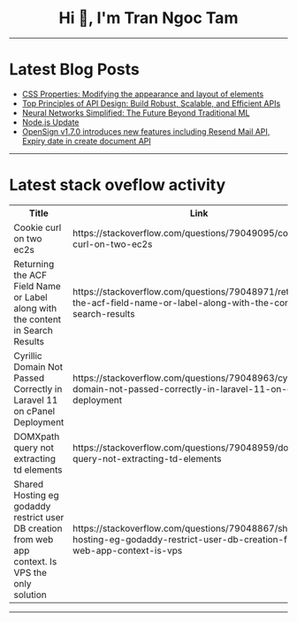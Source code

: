 <h1 align="center">Hi 👋, I'm Tran Ngoc Tam</h1>

---

# Latest Blog Posts 
<!-- BLOG-POST-LIST:START -->
- [CSS Properties: Modifying the appearance and layout of elements](https://dev.to/shieldstring/css-properties-modifying-the-appearance-and-layout-of-elements-2fnf)
- [Top Principles of API Design: Build Robust, Scalable, and Efficient APIs](https://dev.to/getambassador2024/top-principles-of-api-design-build-robust-scalable-and-efficient-apis-35ac)
- [Neural Networks Simplified: The Future Beyond Traditional ML](https://dev.to/fahadkhanfahad/neural-networks-simplified-the-future-beyond-traditional-ml-1f8k)
- [Node.js Update](https://dev.to/christopherchhim/nodejs-update-4kg6)
- [OpenSign v1.7.0 introduces new features including Resend Mail API, Expiry date in create document API](https://dev.to/opensign001/opensign-v170-introduces-new-features-including-resend-mail-api-expiry-date-in-create-document-api-1pcj)
<!-- BLOG-POST-LIST:END -->

---

# Latest stack oveflow activity
<table>
  <tr><th>Title</th><th>Link</th></tr>
  <!-- STACKOVERFLOW:START --><tr><td>Cookie curl on two ec2s</td><td>https://stackoverflow.com/questions/79049095/cookie-curl-on-two-ec2s</td></tr><tr><td>Returning the ACF Field Name or Label along with the content in Search Results</td><td>https://stackoverflow.com/questions/79048971/returning-the-acf-field-name-or-label-along-with-the-content-in-search-results</td></tr><tr><td>Cyrillic Domain Not Passed Correctly in Laravel 11 on cPanel Deployment</td><td>https://stackoverflow.com/questions/79048963/cyrillic-domain-not-passed-correctly-in-laravel-11-on-cpanel-deployment</td></tr><tr><td>DOMXpath query not extracting td elements</td><td>https://stackoverflow.com/questions/79048959/domxpath-query-not-extracting-td-elements</td></tr><tr><td>Shared Hosting eg godaddy restrict user DB creation from web app context. Is VPS the only solution</td><td>https://stackoverflow.com/questions/79048867/shared-hosting-eg-godaddy-restrict-user-db-creation-from-web-app-context-is-vps</td></tr><!-- STACKOVERFLOW:END -->
</table>

---



